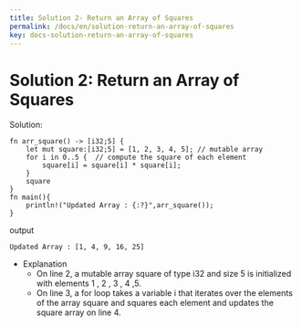 ```yaml
---
title: Solution 2- Return an Array of Squares
permalink: /docs/en/solution-return-an-array-of-squares
key: docs-solution-return-an-array-of-squares
---
```



# Solution 2: Return an Array of Squares

Solution: 

```
fn arr_square() -> [i32;5] {
    let mut square:[i32;5] = [1, 2, 3, 4, 5]; // mutable array 
    for i in 0..5 {  // compute the square of each element
        square[i] = square[i] * square[i];
    }
    square
}
fn main(){
    println!("Updated Array : {:?}",arr_square());
}

```
output

```
Updated Array : [1, 4, 9, 16, 25]

```

- Explanation
   - On line 2, a mutable array square of type i32 and size 5 is initialized with elements 1 , 2 , 3 , 4 ,5.
   - On line 3, a for loop takes a variable i that iterates over the elements of the array square and squares each element and updates the square array on line 4.
   
   
   

